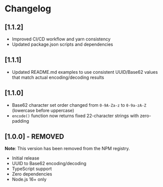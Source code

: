 # Changelog

## [1.1.2]

- Improved CI/CD workflow and yarn consistency
- Updated package.json scripts and dependencies

## [1.1.1]

- Updated README.md examples to use consistent UUID/Base62 values that match actual encoding/decoding results

## [1.1.0]

- Base62 character set order changed from `0-9A-Za-z` to `0-9a-zA-Z` (lowercase before uppercase)
- `encode()` function now returns fixed 22-character strings with zero-padding

## [1.0.0] - REMOVED

**Note**: This version has been removed from the NPM registry.

- Initial release
- UUID to Base62 encoding/decoding
- TypeScript support
- Zero dependencies
- Node.js 16+ only
